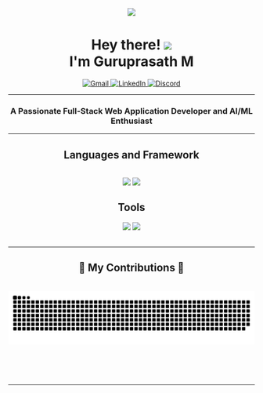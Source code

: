 <div id="header" align="center">
  <img src="https://media.tenor.com/cX92mi1p-NYAAAAM/coding-anime.gif" width="300"/>
</div>
<div align="center">
  <h1>
    Hey there! <img src="https://media.giphy.com/media/hvRJCLFzcasrR4ia7z/giphy.gif" width="30px"/><br>I'm Guruprasath M
  </h1>
  <a href="mailto:guruprasathmaheswaran.07@gmail.com">
    <img src="https://img.shields.io/badge/Gmail-D14836?style=for-the-badge&logo=gmail&logoColor=white" alt="Gmail">
  </a>
  <a href="https://www.linkedin.com/in/guruprasath-maheswaran-702634305/">
    <img src="https://img.shields.io/badge/linkedin-%230077B5.svg?style=for-the-badge&logo=linkedin&logoColor=white" alt="LinkedIn">
  </a>
  <a href="https://discord.com/users/guru7186">
    <img src="https://img.shields.io/badge/Discord-%235865F2.svg?style=for-the-badge&logo=discord&logoColor=white" alt="Discord">
  </a>
  <hr>
</div>

<h3 align="center">A Passionate Full-Stack Web Application Developer and AI/ML Enthusiast</h3>
<hr>
<h2 align="center">Languages and Framework</h2>
<br/>
<div align="center">
    <img src="https://skillicons.dev/icons?i=c,python,java,html,css,javascript,bootstrap,react,tailwind" />
    <img src="https://skillicons.dev/icons?i=nodejs,express,nextjs,mysql,mongodb" /><br>
</div>
<h2 align="center">Tools</h2>
<div align="center">
    <img src="https://skillicons.dev/icons?i=vscode,git,github,postman,azure" />
    <img src="https://skillicons.dev/icons?i=notion,tensorflow,anaconda,unity,blender,jupyter" /><br>
</div>


<br/>
<hr/>

<div align="center">
  <h2>🐍 My Contributions 🐍</h2>
  <br>
  <img alt="snake eating my contributions" src="https://raw.githubusercontent.com/salesp07/salesp07/output/github-contribution-grid-snake.svg" />
  
  <br/><br/><br/>
</div>

<hr/>






